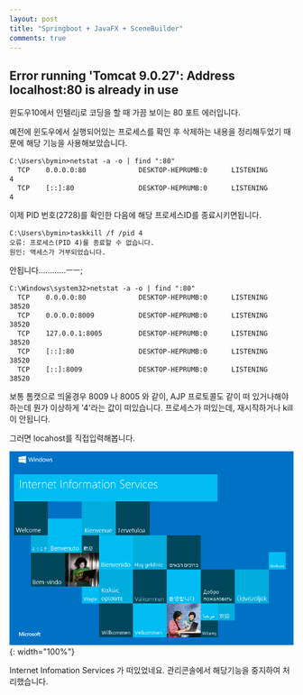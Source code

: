 ```yaml
---
layout: post
title: "Springboot + JavaFX + SceneBuilder"
comments: true
---
```


Error running 'Tomcat 9.0.27': Address localhost:80 is already in use
---

윈도우10에서 인텔리j로 코딩을 할 때 가끔 보이는 80 포트 에러입니다.

예전에 윈도우에서 실행되어있는 프로세스를 확인 후 삭제하는 내용을 정리해두었기 때문에 해당 기능을 사용해보았습니다.

```
C:\Users\bymin>netstat -a -o | find ":80"
  TCP    0.0.0.0:80             DESKTOP-HEPRUMB:0      LISTENING       4
  TCP    [::]:80                DESKTOP-HEPRUMB:0      LISTENING       4

```

이제 PID 번호(2728)를 확인한 다음에 해당 프로세스ID를 종료시키면됩니다.

```
C:\Users\bymin>taskkill /f /pid 4
오류: 프로세스(PID 4)를 종료할 수 없습니다.
원인: 액세스가 거부되었습니다.
```

안됩니다............ㅡㅡ;
```
C:\Windows\system32>netstat -a -o | find ":80"
  TCP    0.0.0.0:80             DESKTOP-HEPRUMB:0      LISTENING       38520
  TCP    0.0.0.0:8009           DESKTOP-HEPRUMB:0      LISTENING       38520
  TCP    127.0.0.1:8005         DESKTOP-HEPRUMB:0      LISTENING       38520
  TCP    [::]:80                DESKTOP-HEPRUMB:0      LISTENING       38520
  TCP    [::]:8009              DESKTOP-HEPRUMB:0      LISTENING       38520
```
보통 톰캣으로 띄울경우 8009 나 8005 와 같이, AJP 프로토콜도 같이 떠 있거나해야하는데 뭔가 이상하게 '4'라는 값이 떠있습니다.
프로세스가 떠있는데,
재시작하거나 kill이 안됩니다.

그러면 locahost를 직접입력해봅니다.

![이미지](/images/20200422iis.PNG){: width="100%"}

Internet Infomation Services 가 떠있었네요.
관리콘솔에서 해당기능을 중지하여 처리했습니다.
